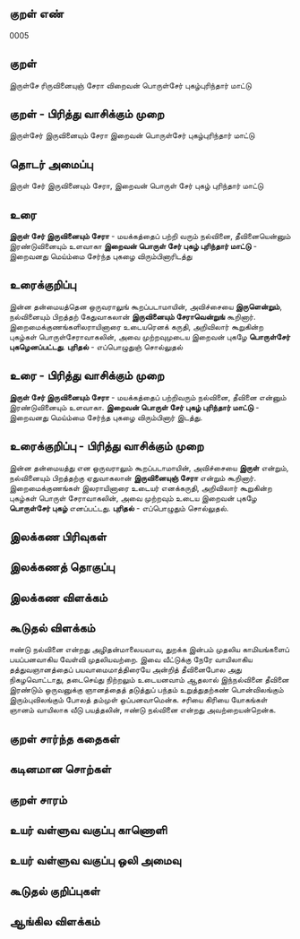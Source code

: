 ## குறள் எண்
0005

## குறள் 
இருள்சே ரிருவினையுஞ் சேரா விறைவன்  பொருள்சேர் புகழ்புரிந்தார் மாட்டு


## குறள் - பிரித்து வாசிக்கும் முறை
இருள்சேர் இருவினையும் சேரா இறைவன்  பொருள்சேர் புகழ்புரிந்தார் மாட்டு


## தொடர் அமைப்பு
இருள் சேர் இருவினையும் சேரா, இறைவன் பொருள் சேர் புகழ் புரிந்தார் மாட்டு

## உரை
**இருள் சேர் இருவினையும் சேரா** - மயக்கத்தைப் பற்றி வரும் நல்வினை, தீவினையென்னும் இரண்டுவினையும் உளவாகா
**இறைவன் பொருள் சேர் புகழ் புரிந்தார் மாட்டு** - இறைவனது மெய்ம்மை சேர்ந்த புகழை விரும்பினாரிடத்து

## உரைக்குறிப்பு
இன்ன தன்மையத்தென ஒருவராலுங் கூறப்படாமாயின், அவிச்சையை **இருளென்றும்**,  நல்வினையும் பிறத்தற் கேதுவாகலான் **இருவினையும் சேராவென்றுங்** கூறினார்.
இறைமைக்குணங்களிலராயினாரை உடையரெனக் கருதி, அறிவிலார் கூறுகின்ற புகழ்கள் பொருள்சேராவாகலின், அவை  முற்றவுமுடைய இறைவன் புகழே **பொருள்சேர் புகழெனப்பட்டது**.
**புரிதல்** - எப்பொழுதுஞ் சொல்லுதல்


## உரை - பிரித்து வாசிக்கும் முறை
**இருள் சேர் இருவினையும் சேரா** - மயக்கத்தைப் பற்றிவரும் நல்வினை, தீவினை என்னும் இரண்டுவினையும் உளவாகா.
**இறைவன் பொருள் சேர் புகழ் புரிந்தார் மாட்டு** - இறைவனது மெய்ம்மை சேர்ந்த புகழை விரும்பினார் இடத்து.


## உரைக்குறிப்பு - பிரித்து வாசிக்கும் முறை
இன்ன தன்மையத்து என ஒருவராலும் கூறப்படாமாயின், அவிச்சையை **இருள்** என்றும்,  நல்வினையும் பிறத்தற்கு ஏதுவாகலான் **இருவினையுஞ் சேரா** என்றும் கூறினார்.
இறைமைக்குணங்கள் இலராயினாரை உடையர் எனக்கருதி, அறிவிலார் கூறுகின்ற புகழ்கள் பொருள் சேராவாகலின்,
அவை முற்றவும் உடைய இறைவன் புகழே **பொருள்சேர் புகழ்** எனப்பட்டது.  **புரிதல்** - எப்பொழுதும் சொல்லுதல்.


## இலக்கண பிரிவுகள் 


## இலக்கணத் தொகுப்பு 


## இலக்கண விளக்கம்


## கூடுதல் விளக்கம்
ஈண்டு நல்வினை என்றது அழிதன்மாலையவாவ, துறக்க இன்பம் முதலிய காமியங்களைப் பயப்பனவாகிய வேள்வி முதலியவற்றை. 
இவை வீட்டுக்கு நேரே வாயிலாகிய தத்துவஞானத்தைப் பயவாமைமாத்திரையே அன்றித் தீவினைபோல அது நிகழவொட்டாது, தடைசெய்து நிற்றலும் உடையனவாம் ஆதலால் இந்நல்வினை தீவினை இரண்டும் ஒருவனுக்கு ஞானத்தைத் தடுத்துப் பந்தம் உறுத்துதற்கண் பொன்விலங்கும் இரும்புவிலங்கும் போலத் தம்முள் ஒப்பனவாமென்க.
சரியை கிரியை யோகங்கள் ஞானம் வாயிலாக வீடு பயத்தலின், ஈண்டு நல்வினை என்றது அவற்றையன்றென்க.


## குறள் சார்ந்த கதைகள் 


## கடினமான சொற்கள்


## குறள் சாரம் 


## உயர் வள்ளுவ வகுப்பு காணொளி


## உயர் வள்ளுவ வகுப்பு ஒலி அமைவு 


## கூடுதல் குறிப்புகள்


## ஆங்கில விளக்கம்

